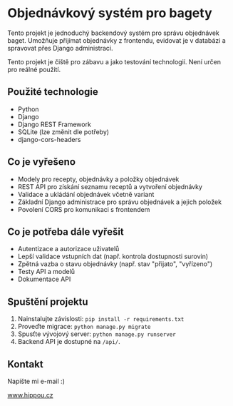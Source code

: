 # Objednávkový systém pro bagety

Tento projekt je jednoduchý backendový systém pro správu objednávek baget. Umožňuje přijímat objednávky z frontendu,
evidovat je v databázi a spravovat přes Django administraci.

Tento projekt je čiště pro zábavu a jako testování technologií. Není určen pro reálné použití.

## Použité technologie

- Python
- Django
- Django REST Framework
- SQLite (lze změnit dle potřeby)
- django-cors-headers

## Co je vyřešeno

- Modely pro recepty, objednávky a položky objednávek
- REST API pro získání seznamu receptů a vytvoření objednávky
- Validace a ukládání objednávek včetně variant
- Základní Django administrace pro správu objednávek a jejich položek
- Povolení CORS pro komunikaci s frontendem

## Co je potřeba dále vyřešit

- Autentizace a autorizace uživatelů
- Lepší validace vstupních dat (např. kontrola dostupnosti surovin)
- Zpětná vazba o stavu objednávky (např. stav "přijato", "vyřízeno")
- Testy API a modelů
- Dokumentace API

## Spuštění projektu

1. Nainstalujte závislosti: `pip install -r requirements.txt`
2. Proveďte migrace: `python manage.py migrate`
3. Spusťte vývojový server: `python manage.py runserver`
4. Backend API je dostupné na `/api/`.

## Kontakt

Napište mi e-mail :)

www.hippou.cz